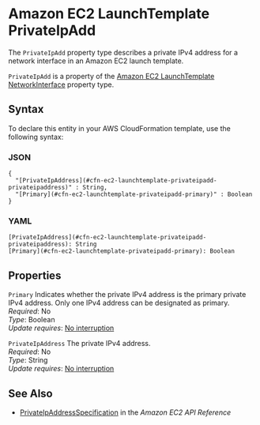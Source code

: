 # Amazon EC2 LaunchTemplate PrivateIpAdd<a name="aws-properties-ec2-launchtemplate-privateipadd"></a>

<a name="aws-properties-ec2-launchtemplate-privateipadd-description"></a>The `PrivateIpAdd` property type describes a private IPv4 address for a network interface in an Amazon EC2 launch template\.

<a name="aws-properties-ec2-launchtemplate-privateipadd-inheritance"></a> `PrivateIpAdd` is a property of the [Amazon EC2 LaunchTemplate NetworkInterface](aws-properties-ec2-launchtemplate-networkinterface.md) property type\.

## Syntax<a name="aws-properties-ec2-launchtemplate-privateipadd-syntax"></a>

To declare this entity in your AWS CloudFormation template, use the following syntax:

### JSON<a name="aws-properties-ec2-launchtemplate-privateipadd-syntax.json"></a>

```
{
  "[PrivateIpAddress](#cfn-ec2-launchtemplate-privateipadd-privateipaddress)" : String,
  "[Primary](#cfn-ec2-launchtemplate-privateipadd-primary)" : Boolean
}
```

### YAML<a name="aws-properties-ec2-launchtemplate-privateipadd-syntax.yaml"></a>

```
[PrivateIpAddress](#cfn-ec2-launchtemplate-privateipadd-privateipaddress): String
[Primary](#cfn-ec2-launchtemplate-privateipadd-primary): Boolean
```

## Properties<a name="aws-properties-ec2-launchtemplate-privateipadd-properties"></a>

`Primary`  <a name="cfn-ec2-launchtemplate-privateipadd-primary"></a>
Indicates whether the private IPv4 address is the primary private IPv4 address\. Only one IPv4 address can be designated as primary\.  
 *Required*: No  
 *Type*: Boolean  
 *Update requires*: [No interruption](using-cfn-updating-stacks-update-behaviors.md#update-no-interrupt) 

`PrivateIpAddress`  <a name="cfn-ec2-launchtemplate-privateipadd-privateipaddress"></a>
The private IPv4 address\.  
 *Required*: No  
 *Type*: String  
 *Update requires*: [No interruption](using-cfn-updating-stacks-update-behaviors.md#update-no-interrupt) 

## See Also<a name="aws-properties-ec2-launchtemplate-privateipadd-seealso"></a>
+ [PrivateIpAddressSpecification](http://docs.aws.amazon.com/AWSEC2/latest/APIReference/API_PrivateIpAddressSpecification.html) in the *Amazon EC2 API Reference*